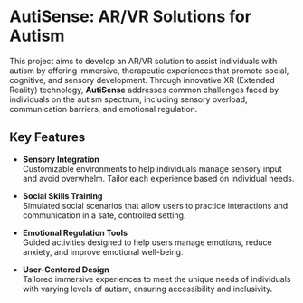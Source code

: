 # AutiSense: AR/VR Solutions for Autism

This project aims to develop an AR/VR solution to assist individuals with autism by offering immersive, therapeutic experiences that promote social, cognitive, and sensory development. Through innovative XR (Extended Reality) technology, **AutiSense** addresses common challenges faced by individuals on the autism spectrum, including sensory overload, communication barriers, and emotional regulation.

## Key Features

- **Sensory Integration**  
  Customizable environments to help individuals manage sensory input and avoid overwhelm. Tailor each experience based on individual needs.

- **Social Skills Training**  
  Simulated social scenarios that allow users to practice interactions and communication in a safe, controlled setting.

- **Emotional Regulation Tools**  
  Guided activities designed to help users manage emotions, reduce anxiety, and improve emotional well-being.

- **User-Centered Design**  
  Tailored immersive experiences to meet the unique needs of individuals with varying levels of autism, ensuring accessibility and inclusivity.
